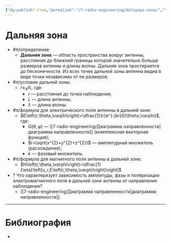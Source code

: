 ```yaml
---
{"dg-publish":true,"permalink":"/7-radio-engineering/dalnyaya-zona/","title":"Дальняя зона"}
---
```



# Дальняя зона

- #π/определение:
	- **Дальняя зона** — область пространства вокруг антенны, расстояние до ближней границы которой значительно больше размеров антенны и длины волны. Дальняя зона простирается до бесконечности. Из всех точек дальней зоны антенна видна в виде точки независимо от ее размеров.
- #π/условие дальней зоны:
	- $r\geq_{4}l\lambda$, где:
		- $r$ — расстояния до точки наблюдения;
		- $L$ — длина антенны;
		- $\lambda$ — длина волны.
- #π/формула для электрического поля антенны в дальней зоне:
	- $E\left(r,\theta,\varphi\right)=\dfrac{1}{r}e^{-jkr}G(\theta,\varphi)$, где:
		- $G(\theta,\varphi)$ — [[7-radio-engineering/Диаграмма направленности\|диаграмма направленности]] (комплексная векторная функция);
		- $r=\sqrt{x^{2}+y^{2}+z^{2}}$ — амплитудный множитель (расхождение);
		- $k$ — фазовый множитель.
- #π/формула для магнитного поля антенны в дальней зоне:
	- $H\left(r,\theta,\varphi\right)=\dfrac{1}{\eta}\left[u_r,E\left(r,\theta,\varphi\right)\right]$
- ? Что характеризует зависимость амплитуды, фазы и поляризации электромагнитного поля в дальней зоне антенны от направления наблюдения?
	- [[7-radio-engineering/Диаграмма направленности\|диаграмма направленности]].

---

# Библиография

-
